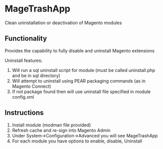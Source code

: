 MageTrashApp
============

Clean uninstallation or deactivation of Magento modules

## Functionality  ##

Provides the capability to fully disable and uninstall Magento extensions

Uninstall features:

1. Will run a sql uninstall script for module (must be called uninstall.php and be in sql directory)
2. Will attempt to uninstall using PEAR packaging commands (as in Magento Connect)
3. If not package found then will use uninstall file specified in module config.xml


## Instructions ##

1. Install module (modman file provided)
2. Refresh cache and re-sign into Magento Admin
3. Under System->Configuration->Advanced you will see MageTrashApp
4. For each module you have options to enable, disable, Uninstall




